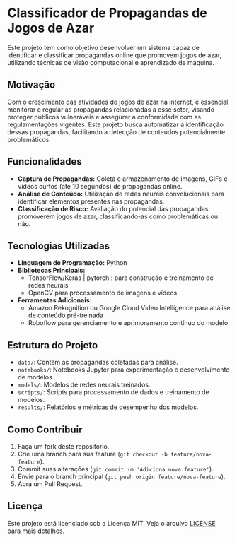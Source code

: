 # Classificador de Propagandas de Jogos de Azar

Este projeto tem como objetivo desenvolver um sistema capaz de identificar e classificar propagandas online que promovem jogos de azar, utilizando técnicas de visão computacional e aprendizado de máquina.

## Motivação

Com o crescimento das atividades de jogos de azar na internet, é essencial monitorar e regular as propagandas relacionadas a esse setor, visando proteger públicos vulneráveis e assegurar a conformidade com as regulamentações vigentes. Este projeto busca automatizar a identificação dessas propagandas, facilitando a detecção de conteúdos potencialmente problemáticos.

## Funcionalidades

- **Captura de Propagandas:** Coleta e armazenamento de imagens, GIFs e vídeos curtos (até 10 segundos) de propagandas online.
- **Análise de Conteúdo:** Utilização de redes neurais convolucionais para identificar elementos presentes nas propagandas.
- **Classificação de Risco:** Avaliação do potencial das propagandas promoverem jogos de azar, classificando-as como problemáticas ou não.

## Tecnologias Utilizadas

- **Linguagem de Programação:** Python
- **Bibliotecas Principais:**
  - TensorFlow/Keras | pytorch : para construção e treinamento de redes neurais
  - OpenCV para processamento de imagens e vídeos
- **Ferramentas Adicionais:**
  - Amazon Rekognition ou Google Cloud Video Intelligence para análise de conteúdo pré-treinada
  - Roboflow para gerenciamento e aprimoramento contínuo do modelo

## Estrutura do Projeto

- `data/`: Contém as propagandas coletadas para análise.
- `notebooks/`: Notebooks Jupyter para experimentação e desenvolvimento de modelos.
- `models/`: Modelos de redes neurais treinados.
- `scripts/`: Scripts para processamento de dados e treinamento de modelos.
- `results/`: Relatórios e métricas de desempenho dos modelos.

## Como Contribuir

1. Faça um fork deste repositório.
2. Crie uma branch para sua feature (`git checkout -b feature/nova-feature`).
3. Commit suas alterações (`git commit -m 'Adiciona nova feature'`).
4. Envie para o branch principal (`git push origin feature/nova-feature`).
5. Abra um Pull Request.

## Licença

Este projeto está licenciado sob a Licença MIT. Veja o arquivo [LICENSE](LICENSE) para mais detalhes.
